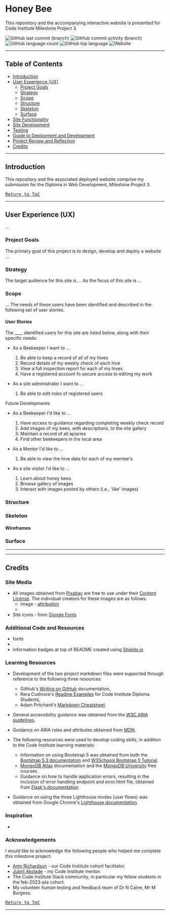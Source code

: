 # Honey Bee
 
This repository and the accompanying interactive website is presented for Code Institute Milestone Project 3.


![GitHub last commit (branch)](https://img.shields.io/github/last-commit/mikiburgess/MP3-Honey-Bee/main?style=plastic&logo=github)
![GitHub commit activity (branch)](https://img.shields.io/github/commit-activity/m/mikiburgess/MP3-Honey-Bee?style=plastic&logo=github)
![GitHub language count](https://img.shields.io/github/languages/count/mikiburgess/MP3-Honey-Bee?style=plastic&logo=github)
![GitHub top language](https://img.shields.io/github/languages/top/mikiburgess/MP3-Honey-Bee?style=plastic&logo=javascript)
![Website]()

- - -

## Table of Contents

- [Introduction](#Introduction)
- [User Experience (UX)](#User-Experience-(UX))
  - [Project Goals](#Project-Goals)
  - [Strategy](#Strategy)
  - [Scope](#Scope)
  - [Structure](#Structure)
  - [Skeleton](#Skeleton)
  - [Surface](#Surface)
- [Site Functionality](#Site-Functionality)
- [Site Development](#Site-Development)
- [Testing](#Testing)
- [Guide to Deployment and Development](#Guide-to-Deployment-and-Development)
- [Project Review and Reflection](#Project-Review-and-Reflection)
- [Credits](#Credits)

- - -


## Introduction

This repository and the associated deployed website comprise my submission for the Diploma in Web Development, Milestone Project 3. 

<kbd>[Return to ToC](#Table-of-Contents)</kbd>
- - -

## User Experience (UX)
...


### Project Goals
The primary goal of this project is to design, develop and deploy a website ...

### Strategy
<!-- What are we aiming to achieve, and for whom? -->
The target audience for this site is ...
As the focus of this site is ...


### Scope
<!-- What features do we want to include in the design? What's on the table, and whats off (for now)? -->
...
The needs of these users have been identified and described in the following set of user stories.


#### User Stories
The ____ identified users for this site are listed below, along with their specific needs:

* As a Beekeeper I want to ...
  1. Be able to keep a record of all of my hives 
  2. Record details of my weekly check of each hive
	3. View a full inspection report for each of my hives
	4. Have a registered account fo secure access to editing my work

* As a site administrator I want to ...
  1. Be able to edit roles of registered users


Future Developments
* As a Beekeeper I'd like to ...
	1. Have access to guidance regarding completing weekly check record
	2. Add images of my bees, with descriptions, to the site gallery
  3. Maintain a record of all apiaries
	4. Find other beekeepers in the local area

* As a Mentor I'd like to ...
  1. Be able to view the hive data for each of my mentee's	

* As a site visitor I'd like to ...
  1. Learn about honey bees
	2. Browse gallery of images
	3. Interact with images posted by others (i.e., 'like' images)

### Structure
<!-- How is the information structured, and is it logically grouped? -->

### Skeleton
<!-- How the information should be implemented, and how the user will navigate through the info/features -->

#### Wireframes

### Surface
<!-- What the product will actually look like, colors, typography, images, design elements, etc -->


- - -

- - -

## Credits

### Site Media
- All images obtained from [Pixabay](https://pixabay.com/) are free to use under their [Content License](https://pixabay.com/service/license-summary/). The individual creators for these images are as follows:
  - image - [attribution](url)
  - 
- Site icons - from [Google Fonts](https://fonts.google.com/icons)

### Additional Code and Resources
- fonts
- 
- Information badges at top of README created using [Shields.io](https://shields.io/)

### Learning Resources
- Development of the two project markdown files were supported through reference to the following three resources:
  - GitHub's [Writing on GitHub](https://docs.github.com/en/get-started/writing-on-github) documentation, 
  - Kera Cudmore's [Readme Examples](https://github.com/kera-cudmore/readme-examples/blob/main/milestone1-readme.md) for Code Institute Diploma Students,
  - Adam Pritchard's [Markdown Cheatsheet](https://github.com/adam-p/markdown-here/wiki/Markdown-Cheatsheet).

- General accessibility guidance was obtained from the [W3C ARIA guidelines](https://www.w3.org/WAI/ARIA/apg/).
- Guidance on ARIA roles and attributes obtained from [MDN](https://developer.mozilla.org/en-US/docs/Web/Accessibility/ARIA).

- The following resources were used to develop coding skills, in addition to the Code Institute learning materials:
    - Information on using Bootstrap 5 was obtained from both the [Bootstrap 5.3 documentation](https://getbootstrap.com/docs/5.3/) and [W3Schools Bootstrap 5 Tutorial](https://www.w3schools.com/bootstrap5/index.php).
    - [MongoDB Atlas](https://www.mongodb.com/docs/atlas/) documentation and the [MongoDB University](https://learn.mongodb.com/) free courses.
    - Guidance on how to handle application errors, resulting in the inclusion of error handling endpoint and error.html file, obtained from [Flask's documentation](https://flask.palletsprojects.com/en/2.3.x/)

- Guidance on using the three Lighthouse modes (user flows) was obtained from Google Chrome's [Lighthouse documentation](https://github.com/GoogleChrome/lighthouse/blob/HEAD/docs/user-flows.md).

### Inspiration
- 

### Acknowledgements
I would like to acknowledge the following people who helped me complete this milestone project:
- [Amy Richardson](https://code-institute-room.slack.com/team/U06CZC2JZTN) - our Code Institute cohort facilitator.
- [Jubril Akolade](https://github.com/Jubrillionaire) - my Code Institute mentor.
- The Code Institute Slack community, in particular my fellow students in the feb-2023-pla cohort. 
- My volunteer human testing and feedback team of Dr N Caine, Mr M Burgess.


<kbd>[Return to ToC](#Table-of-Contents)</kbd>
- - -